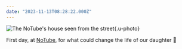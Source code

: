 ```yaml
---
date: "2023-11-13T08:28:22.000Z"
---
```


![The NoTube's house seen from the street](/assets/images/1704798300040.jpg){.u-photo}

First day, at [NoTube](https://www.notube.com/), for what could change the life of our daughter 🤞